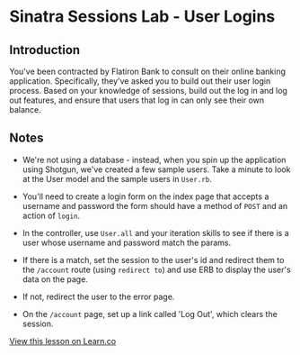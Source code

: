 # Sinatra Sessions Lab - User Logins

## Introduction

You've been contracted by Flatiron Bank to consult on their online banking application. Specifically, they've asked you to build out their user login process. Based on your knowledge of sessions, build out the log in and log out features, and ensure that users that log in can only see their own balance.

## Notes
+ We're not using a database - instead, when you spin up the application using Shotgun, we've created a few sample users. Take a minute to look at the User model and the sample users in `User.rb`.

+ You'll need to create a login form on the index page that accepts a username and password the form should have a method of `POST` and an action of `login`.

+ In the controller, use `User.all` and your iteration skills to see if there is a user whose username and password match the params. 

+ If there is a match, set the session to the user's id and redirect them to the `/account` route (using `redirect to`) and use ERB to display the user's data on the page.

+ If not, redirect the user to the error page.

+ On the `/account` page, set up a link called 'Log Out', which clears the session.

<a href='https://learn.co/lessons/sinatra-logging-in-and-out' data-visibility='hidden'>View this lesson on Learn.co</a>
